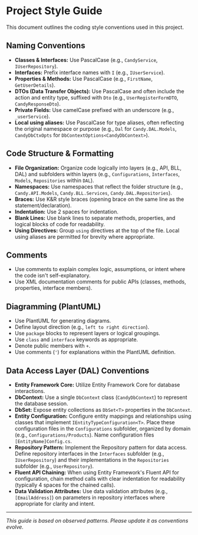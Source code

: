 # Project Style Guide

This document outlines the coding style conventions used in this project.

## Naming Conventions

*   **Classes & Interfaces:** Use PascalCase (e.g., `CandyService`, `IUserRepository`).
*   **Interfaces:** Prefix interface names with `I` (e.g., `IUserService`).
*   **Properties & Methods:** Use PascalCase (e.g., `FirstName`, `GetUserDetails`).
*   **DTOs (Data Transfer Objects):** Use PascalCase and often include the action and entity type, suffixed with `Dto` (e.g., `UserRegisterFormDTO`, `CandyResponseDto`).
*   **Private Fields:** Use camelCase prefixed with an underscore (e.g., `_userService`).
*   **Local using aliases:** Use PascalCase for type aliases, often reflecting the original namespace or purpose (e.g., `Dal` for `Candy.DAL.Models`, `CandyDbCtxOpts` for `DbContextOptions<CandyDbContext>`).

## Code Structure & Formatting

*   **File Organization:** Organize code logically into layers (e.g., API, BLL, DAL) and subfolders within layers (e.g., `Configurations`, `Interfaces`, `Models`, `Repositories` within `DAL`).
*   **Namespaces:** Use namespaces that reflect the folder structure (e.g., `Candy.API.Models`, `Candy.BLL.Services`, `Candy.DAL.Repositories`).
*   **Braces:** Use K&R style braces (opening brace on the same line as the statement/declaration).
*   **Indentation:** Use 2 spaces for indentation.
*   **Blank Lines:** Use blank lines to separate methods, properties, and logical blocks of code for readability.
*   **Using Directives:** Group `using` directives at the top of the file. Local using aliases are permitted for brevity where appropriate.

## Comments

*   Use comments to explain complex logic, assumptions, or intent where the code isn't self-explanatory.
*   Use XML documentation comments for public APIs (classes, methods, properties, interface members).

## Diagramming (PlantUML)

*   Use PlantUML for generating diagrams.
*   Define layout direction (e.g., `left to right direction`).
*   Use `package` blocks to represent layers or logical groupings.
*   Use `class` and `interface` keywords as appropriate.
*   Denote public members with `+`.
*   Use comments (`'`) for explanations within the PlantUML definition.

## Data Access Layer (DAL) Conventions

*   **Entity Framework Core:** Utilize Entity Framework Core for database interactions.
*   **DbContext:** Use a single `DbContext` class (`CandyDbContext`) to represent the database session.
*   **DbSet:** Expose entity collections as `DbSet<T>` properties in the `DbContext`.
*   **Entity Configuration:** Configure entity mappings and relationships using classes that implement `IEntityTypeConfiguration<T>`. Place these configuration files in the `Configurations` subfolder, organized by domain (e.g., `Configurations/Products`). Name configuration files `[EntityName]Config.cs`.
*   **Repository Pattern:** Implement the Repository pattern for data access. Define repository interfaces in the `Interfaces` subfolder (e.g., `IUserRepository`) and their implementations in the `Repositories` subfolder (e.g., `UserRepository`).
*   **Fluent API Chaining:** When using Entity Framework's Fluent API for configuration, chain method calls with clear indentation for readability (typically 4 spaces for the chained calls).
*   **Data Validation Attributes:** Use data validation attributes (e.g., `[EmailAddress]`) on parameters in repository interfaces where appropriate for clarity and intent.

---

*This guide is based on observed patterns. Please update it as conventions evolve.*
